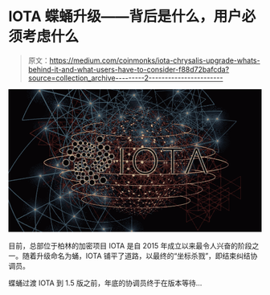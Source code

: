 # IOTA 蝶蛹升级——背后是什么，用户必须考虑什么

> 原文：<https://medium.com/coinmonks/iota-chrysalis-upgrade-whats-behind-it-and-what-users-have-to-consider-f88d72bafcda?source=collection_archive---------2----------------------->

![](img/9d82d112b330a26d8b31088cfa124835.png)

目前，总部位于柏林的加密项目 IOTA 是自 2015 年成立以来最令人兴奋的阶段之一。随着升级命名为蛹，IOTA 铺平了道路，以最终的“坐标杀戮”，即结束纠结协调员。

蝶蛹过渡 IOTA 到 1.5 版之前，年底的协调员终于在版本等待…